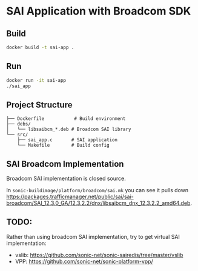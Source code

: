 # SAI Application with Broadcom SDK

## Build

```bash
docker build -t sai-app .
```

## Run

```bash
docker run -it sai-app
./sai_app
```

## Project Structure

```
├── Dockerfile           # Build environment
├── debs/
│   └── libsaibcm_*.deb # Broadcom SAI library 
└── src/
    ├── sai_app.c       # SAI application
    └── Makefile        # Build config
```


## SAI Broadcom Implementation

Broadcom SAI implementation is closed source.

In `sonic-buildimage/platform/broadcom/sai.mk` you can see it pulls down https://packages.trafficmanager.net/public/sai/sai-broadcom/SAI_12.3.0_GA/12.3.2.2/dnx/libsaibcm_dnx_12.3.2.2_amd64.deb.


## TODO:
Rather than using broadcom SAI implementation, try to get virtual SAI implementation:
* vslib: https://github.com/sonic-net/sonic-sairedis/tree/master/vslib 
* VPP: https://github.com/sonic-net/sonic-platform-vpp/